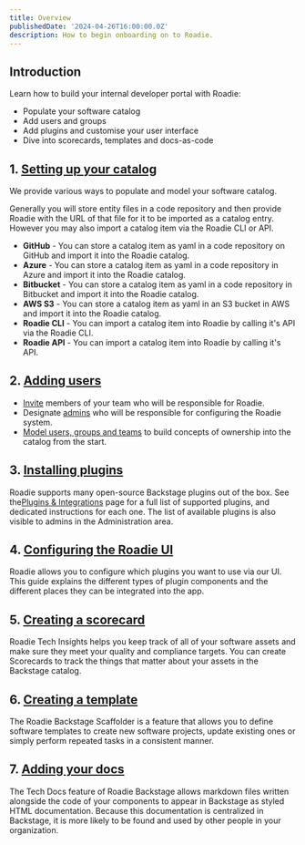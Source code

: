 ```yaml
---
title: Overview
publishedDate: '2024-04-26T16:00:00.0Z'
description: How to begin onboarding on to Roadie.
---
```



## Introduction

Learn how to build your internal developer portal with Roadie:

- Populate your software catalog
- Add users and groups
- Add plugins and customise your user interface
- Dive into scorecards, templates and docs-as-code

## 1. [Setting up your catalog](/docs/getting-started/adding-a-catalog-item/)

We provide various ways to populate and model your software catalog. 

Generally you will store entity files in a code repository and then provide Roadie with the URL of that file for it to be imported as a catalog entry. However you may also import a catalog item via the Roadie CLI or API.

- **GitHub** - You can store a catalog item as yaml in a code repository on GitHub and import it into the Roadie catalog.
- **Azure** - You can store a catalog item as yaml in a code repository in Azure and import it into the Roadie catalog.
- **Bitbucket** - You can store a catalog item as yaml in a code repository in Bitbucket and import it into the Roadie catalog.
- **AWS S3** - You can store a catalog item as yaml in an S3 bucket in AWS and import it into the Roadie catalog.
- **Roadie CLI** - You can import a catalog item into Roadie by calling it's API via the Roadie CLI.
- **Roadie API** - You can import a catalog item into Roadie by calling it's API.

## 2. [Adding users](/docs/getting-started/user-management/)

- [Invite](/docs/getting-started/user-management/) members of your team who will be responsible for Roadie. 
- Designate [admins](/docs/getting-started/create-admin-group/) who will be responsible for configuring the Roadie system.
- [Model users, groups and teams](/docs/getting-started/teams/) to build concepts of ownership into the catalog from the start.

## 3. [Installing plugins](/docs/getting-started/configuring-backstage-plugins/)

Roadie supports many open-source Backstage plugins out of the box. See the[Plugins & Integrations](/docs/integrations/) page for a full list of supported plugins, and dedicated instructions for each one. The list of available plugins is also visible to admins in the Administration area.

## 4. [Configuring the Roadie UI](/docs/getting-started/configure-ui/)

Roadie allows you to configure which plugins you want to use via our UI. This guide explains the different types of plugin components and the different places they can be integrated into the app.

## 5. [Creating a scorecard](/docs/getting-started/creating-a-scorecard/)

Roadie Tech Insights helps you keep track of all of your software assets and make sure they meet your quality and compliance targets. You can create Scorecards to track the things that matter about your assets in the Backstage catalog. 

## 6. [Creating a template](/docs/getting-started/scaffolding-components/)

The Roadie Backstage Scaffolder is a feature that allows you to define software templates to create new software projects, update existing ones or simply perform repeated tasks in a consistent manner.

## 7. [Adding your docs](/docs/getting-started/technical-documentation/)

The Tech Docs feature of Roadie Backstage allows markdown files written alongside the code of your components to appear in Backstage as styled HTML documentation. Because this documentation is centralized in Backstage, it is more likely to be found and used by other people in your organization.